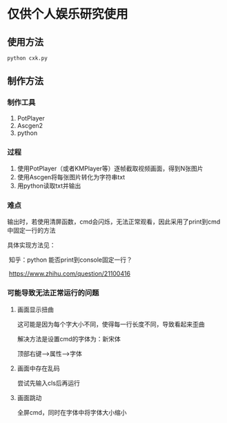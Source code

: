 # 仅供个人娱乐研究使用

## 使用方法

`python cxk.py`



## 制作方法

### 制作工具

1. PotPlayer 
2. Ascgen2
3. python

### 过程

1. 使用PotPlayer（或者KMPlayer等）逐帧截取视频画面，得到N张图片
2. 使用Ascgen将每张图片转化为字符串txt
3. 用python读取txt并输出

### 难点

输出时，若使用清屏函数，cmd会闪烁，无法正常观看，因此采用了print到cmd中固定一行的方法

具体实现方法见：

​	知乎：python 能否print到console固定一行？

​	<https://www.zhihu.com/question/21100416>

### 可能导致无法正常运行的问题

1. 画面显示扭曲

   这可能是因为每个字大小不同，使得每一行长度不同，导致看起来歪曲

   解决方法是设置cmd的字体为：新宋体

   顶部右键-->属性-->字体

2. 画面中存在乱码

   尝试先输入cls后再运行

3. 画面跳动

   全屏cmd，同时在字体中将字体大小缩小

